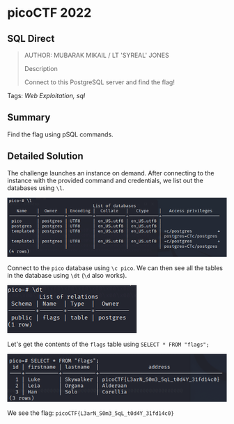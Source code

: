 # picoCTF 2022
## SQL Direct

> AUTHOR: MUBARAK MIKAIL / LT 'SYREAL' JONES
>
> Description
>
> Connect to this PostgreSQL server and find the flag!

Tags: *Web Exploitation, sql*

## Summary

Find the flag using pSQL commands.

## Detailed Solution

The challenge launches an instance on demand. After connecting to the instance with the provided command and credentials, we list out the databases using `\l`.

![database_list.png](https://github.com/03npan/ctf-write-ups/blob/main/picoctf_2022/web_exploitation/sql_direct/database_list.png)

Connect to the `pico` database using `\c pico`. We can then see all the tables in the database using `\dt` (`\d` also works).

![pico_tables.png](https://github.com/03npan/ctf-write-ups/blob/main/picoctf_2022/web_exploitation/sql_direct/pico_tables.png)

Let's get the contents of the `flags` table using `SELECT * FROM "flags";`

![flag.png](https://github.com/03npan/ctf-write-ups/blob/main/picoctf_2022/web_exploitation/sql_direct/flag.png)

We see the flag: `picoCTF{L3arN_S0m3_5qL_t0d4Y_31fd14c0}`